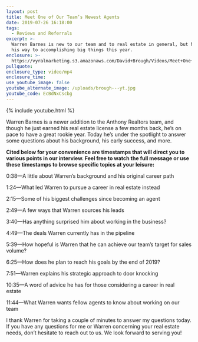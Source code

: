 ```yaml
---
layout: post
title: Meet One of Our Team’s Newest Agents
date: 2019-07-26 16:18:00
tags:
  - Reviews and Referrals
excerpt: >-
  Warren Barnes is new to our team and to real estate in general, but he’s on
  his way to accomplishing big things this year.
enclosure: >-
  https://vyralmarketing.s3.amazonaws.com/David+Brough/Videos/Meet+One+of+Our+Teams+Newest+Agents.mp4
pullquote:
enclosure_type: video/mp4
enclosure_time:
use_youtube_image: false
youtube_alternate_image: /uploads/brough---yt.jpg
youtube_code: EcBdNxCscbg
---
```


{% include youtube.html %}

Warren Barnes is a newer addition to the Anthony Realtors team, and though he just earned his real estate license a few months back, he’s on pace to have a great rookie year. Today he’s under the spotlight to answer some questions about his background, his early success, and more.&nbsp;

**Cited below for your convenience are timestamps that will direct you to various points in our interview. Feel free to watch the full message or use these timestamps to browse specific topics at your leisure:&nbsp;**

0:38—A little about Warren’s background and his original career path&nbsp;

1:24—What led Warren to pursue a career in real estate instead&nbsp;

2:15—Some of his biggest challenges since becoming an agent&nbsp;

2:49—A few ways that Warren sources his leads&nbsp;

3:40—Has anything surprised him about working in the business? &nbsp;&nbsp;

4:49—The deals Warren currently has in the pipeline&nbsp;

5:39—How hopeful is Warren that he can achieve our team’s target for sales volume?

6:25—How does he plan to reach his goals by the end of 2019? &nbsp;&nbsp;

7:51—Warren explains his strategic approach to door knocking

10:35—A word of advice he has for those considering a career in real estate&nbsp;

11:44—What Warren wants fellow agents to know about working on our team&nbsp;

I thank Warren for taking a couple of minutes to answer my questions today. If you have any questions for me or Warren concerning your real estate needs, don’t hesitate to reach out to us. We look forward to serving you\!